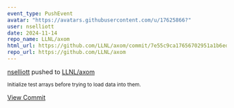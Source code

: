 ```yaml
---
event_type: PushEvent
avatar: "https://avatars.githubusercontent.com/u/17625866?"
user: nselliott
date: 2024-11-14
repo_name: LLNL/axom
html_url: https://github.com/LLNL/axom/commit/7e55c9ca17656702951a1b6ed412a619e1c98ef0
repo_url: https://github.com/LLNL/axom
---
```


<a href='https://github.com/nselliott' target='_blank'>nselliott</a> pushed to <a href='https://github.com/LLNL/axom' target='_blank'>LLNL/axom</a>

<small>Initialize test arrays before trying to load data into them.</small>

<a href='https://github.com/LLNL/axom/commit/7e55c9ca17656702951a1b6ed412a619e1c98ef0' target='_blank'>View Commit</a>
